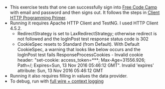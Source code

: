* This exercise tests that one can successfully sign into [Free Code Camp](https://www.freecodecamp.com/) with email and password and then signs out. It follows the steps in [Client HTTP Programming Primer](https://hc.apache.org/httpcomponents-client-ga/primer.html).
* Running it requires Apache HTTP Client and TestNG. I used HTTP Client 4.5.2.
  * RedirectStrategy is set to LaxRedirectStrategy; otherwise redirect is not followed and the logInPost test response status code is 302
  * CookieSpec resets to Standard (from Default). With Default CookieSpec, a warning that looks like below occurs and the logInPost test fails
    ResponseProcessCookies - Invalid cookie header: "set-cookie: access_token=***; Max-Age=31556.926; Path=/; Expires=Sun, 13 Nov 2016 05:46:12 GMT". Invalid 'expires' attribute: Sun, 13 Nov 2016 05:46:12 GMT
* Running it also requires filling in values the data provider.
* To debug, run with [full wire + context logging](https://hc.apache.org/httpcomponents-client-ga/logging.html)